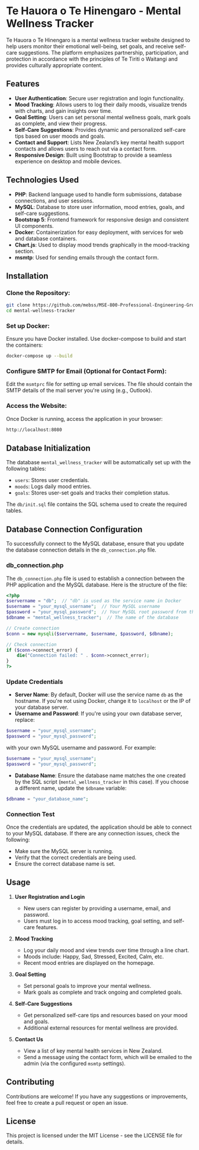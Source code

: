 
# Te Hauora o Te Hinengaro - Mental Wellness Tracker

Te Hauora o Te Hinengaro is a mental wellness tracker website designed to help users monitor their emotional well-being, set goals, and receive self-care suggestions. The platform emphasizes partnership, participation, and protection in accordance with the principles of Te Tiriti o Waitangi and provides culturally appropriate content.

## Features
- **User Authentication**: Secure user registration and login functionality.
- **Mood Tracking**: Allows users to log their daily moods, visualize trends with charts, and gain insights over time.
- **Goal Setting**: Users can set personal mental wellness goals, mark goals as complete, and view their progress.
- **Self-Care Suggestions**: Provides dynamic and personalized self-care tips based on user moods and goals.
- **Contact and Support**: Lists New Zealand’s key mental health support contacts and allows users to reach out via a contact form.
- **Responsive Design**: Built using Bootstrap to provide a seamless experience on desktop and mobile devices.

## Technologies Used
- **PHP**: Backend language used to handle form submissions, database connections, and user sessions.
- **MySQL**: Database to store user information, mood entries, goals, and self-care suggestions.
- **Bootstrap 5**: Frontend framework for responsive design and consistent UI components.
- **Docker**: Containerization for easy deployment, with services for web and database containers.
- **Chart.js**: Used to display mood trends graphically in the mood-tracking section.
- **msmtp**: Used for sending emails through the contact form.

## Installation

### Clone the Repository:

```bash
git clone https://github.com/mebss/MSE-800-Professional-Engineering-Group-Project-.git
cd mental-wellness-tracker
```

### Set up Docker:
Ensure you have Docker installed. Use docker-compose to build and start the containers:

```bash
docker-compose up --build
```

### Configure SMTP for Email (Optional for Contact Form):
Edit the `msmtprc` file for setting up email services.
The file should contain the SMTP details of the mail server you're using (e.g., Outlook).

### Access the Website:
Once Docker is running, access the application in your browser:

```bash
http://localhost:8080
```

## Database Initialization

The database `mental_wellness_tracker` will be automatically set up with the following tables:
- `users`: Stores user credentials.
- `moods`: Logs daily mood entries.
- `goals`: Stores user-set goals and tracks their completion status.

The `db/init.sql` file contains the SQL schema used to create the required tables.

## Database Connection Configuration

To successfully connect to the MySQL database, ensure that you update the database connection details in the `db_connection.php` file.

### db_connection.php
The `db_connection.php` file is used to establish a connection between the PHP application and the MySQL database. Here is the structure of the file:

```php
<?php
$servername = "db";  // "db" is used as the service name in Docker
$username = "your_mysql_username";  // Your MySQL username
$password = "your_mysql_password";  // Your MySQL root password from the docker-compose file
$dbname = "mental_wellness_tracker";  // The name of the database

// Create connection
$conn = new mysqli($servername, $username, $password, $dbname);

// Check connection
if ($conn->connect_error) {
    die("Connection failed: " . $conn->connect_error);
}
?>
```

### Update Credentials
- **Server Name**: By default, Docker will use the service name `db` as the hostname. If you're not using Docker, change it to `localhost` or the IP of your database server.
- **Username and Password**: If you're using your own database server, replace:

```php
$username = "your_mysql_username";
$password = "your_mysql_password";
```

with your own MySQL username and password. For example:

```php
$username = "your_mysql_username";
$password = "your_mysql_password";
```

- **Database Name**: Ensure the database name matches the one created by the SQL script (`mental_wellness_tracker` in this case). If you choose a different name, update the `$dbname` variable:

```php
$dbname = "your_database_name";
```

### Connection Test
Once the credentials are updated, the application should be able to connect to your MySQL database. If there are any connection issues, check the following:
- Make sure the MySQL server is running.
- Verify that the correct credentials are being used.
- Ensure the correct database name is set.

## Usage

1. **User Registration and Login**
   - New users can register by providing a username, email, and password.
   - Users must log in to access mood tracking, goal setting, and self-care features.

2. **Mood Tracking**
   - Log your daily mood and view trends over time through a line chart.
   - Moods include: Happy, Sad, Stressed, Excited, Calm, etc.
   - Recent mood entries are displayed on the homepage.

3. **Goal Setting**
   - Set personal goals to improve your mental wellness.
   - Mark goals as complete and track ongoing and completed goals.

4. **Self-Care Suggestions**
   - Get personalized self-care tips and resources based on your mood and goals.
   - Additional external resources for mental wellness are provided.

5. **Contact Us**
   - View a list of key mental health services in New Zealand.
   - Send a message using the contact form, which will be emailed to the admin (via the configured `msmtp` settings).

## Contributing
Contributions are welcome! If you have any suggestions or improvements, feel free to create a pull request or open an issue.

## License
This project is licensed under the MIT License - see the LICENSE file for details.
